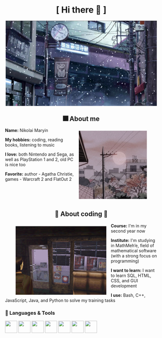 
<body>
<h1 align="center">[  Hi there 🐙 ]</h1>

<div align="center">
    <img src="assets/snow.jpg" align="center" width="500" alt="snow in japan">
</div>


<div>
<h2 align="center"> 🎆 About me </h2>

<div align="center" style="padding-left: 20px; padding-right: 20px;">
    <img src="assets/sun.jpg" align="right" width="225" alt="sunset in fog" hspace="15" vspace="10">
</div>

<b>Name:</b> Nikolai Maryin


<b>My hobbies:</b> coding, reading books, listening to music


<b>I love:</b> both Nintendo and Sega, as well as PlayStation 1 and 2, old PC is nice too


<b>Favorite:</b> author - Agatha Christie, games - Warcraft 2 and FlatOut 2 

</div>

<br><br><br>

<h2 align="center">🦀 About coding 🦞</h2>

<div align="center" style="padding-left: 20px; padding-right: 20px;">
    <img src="assets/sh.png" align="left" width="300" alt="Silent Hill cafe" hspace="15" vspace="10">
</div>

<div>
<b>Course:</b> I'm in my second year now


<b>Institute:</b> I'm studying in MathMeh’e, field of mathematical software (with a strong focus on programming)


<b>I want to learn:</b> I want to learn SQL, HTML, CSS, and GUI development
</div>


<b>I use:</b> Bash, C++, JavaScript, Java, and Python to solve my training tasks

### 🚀 Languages & Tools

<div>
  <!-- Languages -->
  <img src="https://cdn.jsdelivr.net/gh/devicons/devicon/icons/bash/bash-original.svg" width="40" height="40"/>
  <img src="https://cdn.jsdelivr.net/gh/devicons/devicon/icons/cplusplus/cplusplus-original.svg" width="40" height="40"/>
  <img src="https://cdn.jsdelivr.net/gh/devicons/devicon/icons/javascript/javascript-original.svg" width="40" height="40"/>
  <img src="https://cdn.jsdelivr.net/gh/devicons/devicon/icons/java/java-original.svg" width="40" height="40"/>
  <img src="https://cdn.jsdelivr.net/gh/devicons/devicon/icons/python/python-original.svg" width="40" height="40"/>

  <!-- IDEs -->
  <img src="https://cdn.jsdelivr.net/gh/devicons/devicon/icons/vscode/vscode-original.svg" width="40" height="40"/>
  <img src="https://cdn.jsdelivr.net/gh/devicons/devicon/icons/intellij/intellij-original.svg" width="40" height="40"/>
</div>


<br><br><br>

</body>